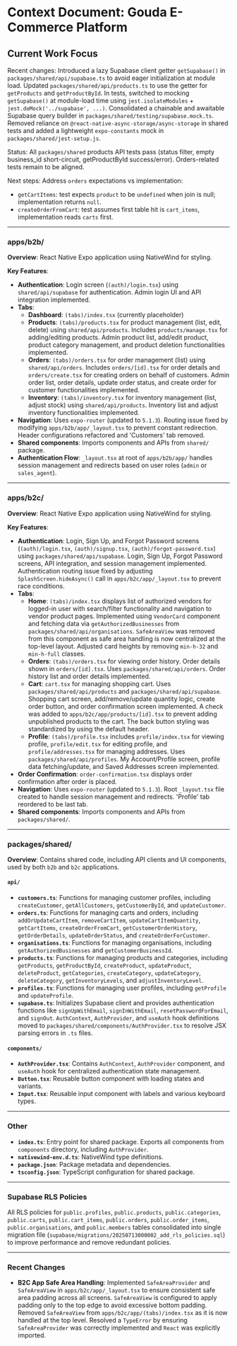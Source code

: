 # Context Document: Gouda E-Commerce Platform

## Current Work Focus

Recent changes: Introduced a lazy Supabase client getter `getSupabase()` in `packages/shared/api/supabase.ts` to avoid eager initialization at module load. Updated `packages/shared/api/products.ts` to use the getter for `getProducts` and `getProductById`. In tests, switched to mocking `getSupabase()` at module-load time using `jest.isolateModules` + `jest.doMock('../supabase', ...)`. Consolidated a chainable and awaitable Supabase query builder in `packages/shared/testing/supabase.mock.ts`. Removed reliance on `@react-native-async-storage/async-storage` in shared tests and added a lightweight `expo-constants` mock in `packages/shared/jest-setup.js`.

Status: All `packages/shared` products API tests pass (status filter, empty business_id short-circuit, getProductById success/error). Orders-related tests remain to be aligned.

Next steps: Address `orders` expectations vs implementation:
- `getCartItems`: test expects `product` to be `undefined` when join is null; implementation returns `null`.
- `createOrderFromCart`: test assumes first table hit is `cart_items`, implementation reads `carts` first.

---

### apps/b2b/

**Overview**: React Native Expo application using NativeWind for styling.

**Key Features**:

- **Authentication**: Login screen (`(auth)/login.tsx`) using `shared/api/supabase` for authentication. Admin login UI and API integration implemented.
- **Tabs**:
  - **Dashboard**: `(tabs)/index.tsx` (currently placeholder)
  - **Products**: `(tabs)/products.tsx` for product management (list, edit, delete) using `shared/api/products`. Includes `products/manage.tsx` for adding/editing products. Admin product list, add/edit product, product category management, and product deletion functionalities implemented.
  - **Orders**: `(tabs)/orders.tsx` for order management (list) using `shared/api/orders`. Includes `orders/[id].tsx` for order details and `orders/create.tsx` for creating orders on behalf of customers. Admin order list, order details, update order status, and create order for customer functionalities implemented.
  - **Inventory**: `(tabs)/inventory.tsx` for inventory management (list, adjust stock) using `shared/api/products`. Inventory list and adjust inventory functionalities implemented.
- **Navigation**: Uses `expo-router` (updated to `5.1.3`). Routing issue fixed by modifying `apps/b2b/app/_layout.tsx` to prevent constant redirection. Header configurations refactored and 'Customers' tab removed.
- **Shared components**: Imports components and APIs from `shared/` package.
- **Authentication Flow**: `_layout.tsx` at root of `apps/b2b/app/` handles session management and redirects based on user roles (`admin` or `sales_agent`).

---

### apps/b2c/

**Overview**: React Native Expo application using NativeWind for styling.

**Key Features**:

- **Authentication**: Login, Sign Up, and Forgot Password screens (`(auth)/login.tsx`, `(auth)/signup.tsx`, `(auth)/forgot-password.tsx`) using `packages/shared/api/supabase`. Login, Sign Up, Forgot Password screens, API integration, and session management implemented. Authentication routing issue fixed by adjusting `SplashScreen.hideAsync()` call in `apps/b2c/app/_layout.tsx` to prevent race conditions.
- **Tabs**:
  - **Home**: `(tabs)/index.tsx` displays list of authorized vendors for logged-in user with search/filter functionality and navigation to vendor product pages. Implemented using `VendorCard` component and fetching data via `getAuthorizedBusinesses` from `packages/shared/api/organisations`. `SafeAreaView` was removed from this component as safe area handling is now centralized at the top-level layout. Adjusted card heights by removing `min-h-32` and `min-h-full` classes.
  - **Orders**: `(tabs)/orders.tsx` for viewing order history. Order details shown in `orders/[id].tsx`. Uses `packages/shared/api/orders`. Order history list and order details implemented.
  - **Cart**: `cart.tsx` for managing shopping cart. Uses `packages/shared/api/products` and `packages/shared/api/supabase`. Shopping cart screen, add/remove/update quantity logic, create order button, and order confirmation screen implemented. A check was added to `apps/b2c/app/products/[id].tsx` to prevent adding unpublished products to the cart. The back button styling was standardized by using the default header.
  - **Profile**: `(tabs)/profile.tsx` includes `profile/index.tsx` for viewing profile, `profile/edit.tsx` for editing profile, and `profile/addresses.tsx` for managing addresses. Uses `packages/shared/api/profiles`. My Account/Profile screen, profile data fetching/update, and Saved Addresses screen implemented.
- **Order Confirmation**: `order-confirmation.tsx` displays order confirmation after order is placed.
- **Navigation**: Uses `expo-router` (updated to `5.1.3`). Root `_layout.tsx` file created to handle session management and redirects. 'Profile' tab reordered to be last tab.
- **Shared components**: Imports components and APIs from `packages/shared/`.

---

### packages/shared/

**Overview**: Contains shared code, including API clients and UI components, used by both `b2b` and `b2c` applications.

#### `api/`

- **`customers.ts`**: Functions for managing customer profiles, including `createCustomer`, `getAllCustomers`, `getCustomerById`, and `updateCustomer`.
- **`orders.ts`**: Functions for managing carts and orders, including `addOrUpdateCartItem`, `removeCartItem`, `updateCartItemQuantity`, `getCartItems`, `createOrderFromCart`, `getCustomerOrderHistory`, `getOrderDetails`, `updateOrderStatus`, and `createOrderForCustomer`.
- **`organisations.ts`**: Functions for managing organisations, including `getAuthorizedBusinesses` and `getCustomerBusinessId`.
- **`products.ts`**: Functions for managing products and categories, including `getProducts`, `getProductById`, `createProduct`, `updateProduct`, `deleteProduct`, `getCategories`, `createCategory`, `updateCategory`, `deleteCategory`, `getInventoryLevels`, and `adjustInventoryLevel`.
- **`profiles.ts`**: Functions for managing user profiles, including `getProfile` and `updateProfile`.
- **`supabase.ts`**: Initializes Supabase client and provides authentication functions like `signUpWithEmail`, `signInWithEmail`, `resetPasswordForEmail`, and `signOut`. `AuthContext`, `AuthProvider`, and `useAuth` hook definitions moved to `packages/shared/components/AuthProvider.tsx` to resolve JSX parsing errors in `.ts` files.

#### `components/`

- **`AuthProvider.tsx`**: Contains `AuthContext`, `AuthProvider` component, and `useAuth` hook for centralized authentication state management.
- **`Button.tsx`**: Reusable button component with loading states and variants.
- **`Input.tsx`**: Reusable input component with labels and various keyboard types.

---

### Other

- **`index.ts`**: Entry point for shared package. Exports all components from `components` directory, including `AuthProvider`.
- **`nativewind-env.d.ts`**: NativeWind type definitions.
- **`package.json`**: Package metadata and dependencies.
- **`tsconfig.json`**: TypeScript configuration for shared package.

---

### Supabase RLS Policies

All RLS policies for `public.profiles`, `public.products`, `public.categories`, `public.carts`, `public.cart_items`, `public.orders`, `public.order_items`, `public.organisations`, and `public.members` tables consolidated into single migration file (`supabase/migrations/20250713000002_add_rls_policies.sql`) to improve performance and remove redundant policies.

---

### Recent Changes

- **B2C App Safe Area Handling**: Implemented `SafeAreaProvider` and `SafeAreaView` in `apps/b2c/app/_layout.tsx` to ensure consistent safe area padding across all screens. `SafeAreaView` is configured to apply padding only to the top edge to avoid excessive bottom padding. Removed `SafeAreaView` from `apps/b2c/app/(tabs)/index.tsx` as it is now handled at the top level. Resolved a `TypeError` by ensuring `SafeAreaProvider` was correctly implemented and `React` was explicitly imported.
